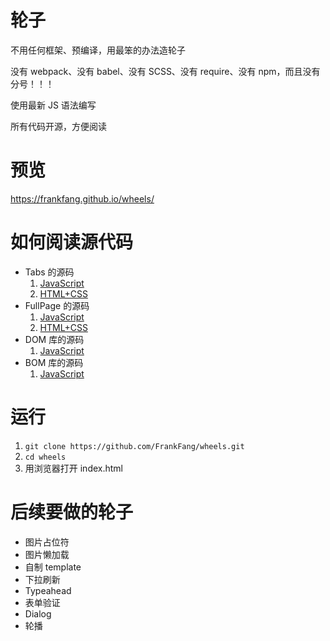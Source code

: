 # 轮子


不用任何框架、预编译，用最笨的办法造轮子

没有 webpack、没有 babel、没有 SCSS、没有 require、没有 npm，而且没有分号！！！

使用最新 JS 语法编写

所有代码开源，方便阅读

# 预览

https://frankfang.github.io/wheels/

# 如何阅读源代码

- Tabs 的源码
    1. [JavaScript](https://github.com/FrankFang/wheels/blob/master/lib/tabs/index.js)
    2. [HTML+CSS](https://github.com/FrankFang/wheels/blob/master/demos/tabs.html)
- FullPage 的源码
    1. [JavaScript](https://github.com/FrankFang/wheels/blob/master/lib/fullpage/index.js)
    2. [HTML+CSS](https://github.com/FrankFang/wheels/blob/master/demos/fullpage.html)
- DOM 库的源码
    1. [JavaScript](https://github.com/FrankFang/wheels/blob/master/lib/dom/index.js)
- BOM 库的源码
    1. [JavaScript](https://github.com/FrankFang/wheels/blob/master/lib/bom/index.js)

# 运行

1. `git clone https://github.com/FrankFang/wheels.git`
2. `cd wheels`
3. 用浏览器打开 index.html

# 后续要做的轮子

- 图片占位符
- 图片懒加载
- 自制 template 
- 下拉刷新
- Typeahead
- 表单验证
- Dialog
- 轮播
